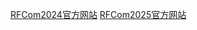 [RFCom2024官方网站](https://xkx-youcha.github.io/RFCom2024/)
[RFCom2025官方网站](https://xkx-youcha.github.io/RFCom2025/)
